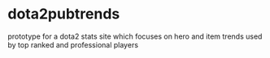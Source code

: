 dota2pubtrends
==============

prototype for a dota2 stats site which focuses on hero and item trends used by top ranked and professional players
